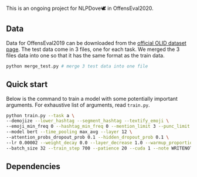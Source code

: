 This is an ongoing project for NLPDove🕊 in OffensEval2020.

## Data

Data for OffensEval2019 can be downloaded from the [official OLID dataset page](https://sites.google.com/site/offensevalsharedtask/olid).
The test data come in 3 files, one for each task. We merged the 3 files data into one so that it has the same format as the train data.

```bash
python merge_test.py # merge 3 test data into one file
```



## Quick start
Below is the command to train a model with some potentially important arguments.
For exhaustive list of arguments, read `train.py`.
```bash
python train.py --task a \
--demojize --lower_hashtag --segment_hashtag --textify_emoji \
--emoji_min_freq 0 --hashtag_min_freq 0 --mention_limit 3 --punc_limit 3 \
--model bert --time_pooling max_avg --layer 12 \
--attention_probs_dropout_prob 0.1 --hidden_dropout_prob 0.1 \
--lr 0.00002 --weight_decay 0.0 --layer_decrease 1.0 --warmup_proportion 0.1 \
--batch_size 32 --train_step 700 --patience 20 --cuda 1 --note WRITENOTEHERE
```



## Dependencies

